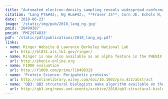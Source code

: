 ```yaml
---
title: "Automated electron-density sampling reveals widespread conformational polymorphism in proteins."
citation: "Lang PT&#42;, Ng HL&#42;, **Fraser JS**, Corn JE, Echols N, Sales M, Holton JM, Alber T.  *Protein Science*. 2010."
date: '2010-06-23'
image: '/static/img/pub/2010_lang_ng.jpg'
pmid: '20499387'
pmcid: 'PMC2974833'
pdf: '/static/pdf/publications/2010_lang_ng.pdf'
links:
- name: Ringer Website @ Lawrence Berkeley National Lab
  url: http://bl831.als.lbl.gov/ringer/
- name: Ringer is now also available as an alpha feature in the PHENIX GUI or on the command line as mmtbx.ringer
  url: http://phenix-online.org
- name: F1000 evaluation
  url: http://f1000.com/prime/718498329
- name: 'Protein Science: Peripatetic proteins'
  url: http://onlinelibrary.wiley.com/doi/10.1002/pro.422/abstract
- name: 'QB3: QB3 structural biologists make algorithm available on the web'
  url: http://qb3.org/news-and-events/archive/2010/qb3-structural-biologists-make-algorithm-available-on-the-web
---
```

